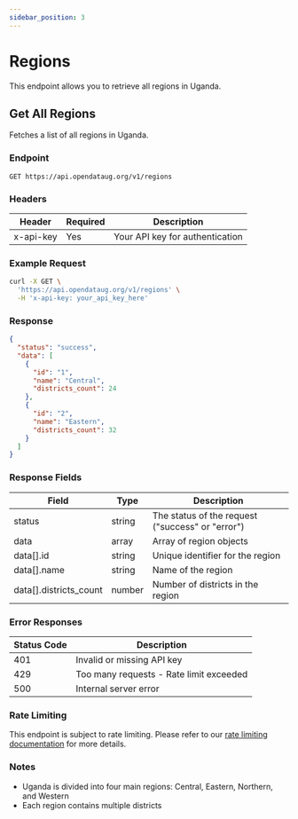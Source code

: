```yaml
---
sidebar_position: 3
---
```


# Regions

This endpoint allows you to retrieve all regions in Uganda.

## Get All Regions

Fetches a list of all regions in Uganda.

### Endpoint

```
GET https://api.opendataug.org/v1/regions
```

### Headers

| Header    | Required | Description                     |
| --------- | -------- | ------------------------------- |
| x-api-key | Yes      | Your API key for authentication |

### Example Request

```bash
curl -X GET \
  'https://api.opendataug.org/v1/regions' \
  -H 'x-api-key: your_api_key_here'
```

### Response

```json
{
  "status": "success",
  "data": [
    {
      "id": "1",
      "name": "Central",
      "districts_count": 24
    },
    {
      "id": "2",
      "name": "Eastern",
      "districts_count": 32
    }
  ]
}
```

### Response Fields

| Field                  | Type   | Description                                      |
| ---------------------- | ------ | ------------------------------------------------ |
| status                 | string | The status of the request ("success" or "error") |
| data                   | array  | Array of region objects                          |
| data[].id              | string | Unique identifier for the region                 |
| data[].name            | string | Name of the region                               |
| data[].districts_count | number | Number of districts in the region                |

### Error Responses

| Status Code | Description                             |
| ----------- | --------------------------------------- |
| 401         | Invalid or missing API key              |
| 429         | Too many requests - Rate limit exceeded |
| 500         | Internal server error                   |

### Rate Limiting

This endpoint is subject to rate limiting. Please refer to our [rate limiting documentation](./authentication.md#rate-limiting) for more details.

### Notes

- Uganda is divided into four main regions: Central, Eastern, Northern, and Western
- Each region contains multiple districts
